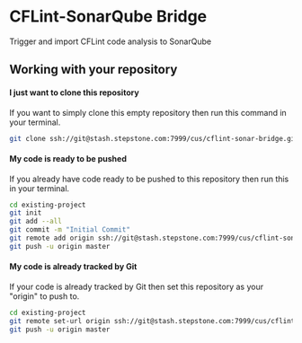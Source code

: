CFLint-SonarQube Bridge
=======================

Trigger and import CFLint code analysis to SonarQube


## Working with your repository

#### I just want to clone this repository

If you want to simply clone this empty repository then run this command in your terminal.
```sh
git clone ssh://git@stash.stepstone.com:7999/cus/cflint-sonar-bridge.git
```
#### My code is ready to be pushed
If you already have code ready to be pushed to this repository then run this in your terminal.
```sh
cd existing-project
git init
git add --all
git commit -m "Initial Commit"
git remote add origin ssh://git@stash.stepstone.com:7999/cus/cflint-sonar-bridge.git
git push -u origin master
```
#### My code is already tracked by Git
If your code is already tracked by Git then set this repository as your "origin" to push to.
```sh
cd existing-project
git remote set-url origin ssh://git@stash.stepstone.com:7999/cus/cflint-sonar-bridge.git
git push -u origin master
```